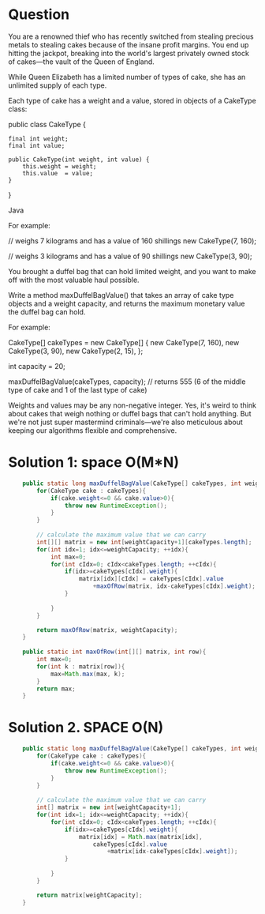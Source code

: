 # Question
 You are a renowned thief who has recently switched from stealing precious metals to stealing cakes because of the insane profit margins. You end up hitting the jackpot, breaking into the world's largest privately owned stock of cakes—the vault of the Queen of England.

While Queen Elizabeth has a limited number of types of cake, she has an unlimited supply of each type.

Each type of cake has a weight and a value, stored in objects of a CakeType class:

  public class CakeType {

    final int weight;
    final int value;

    public CakeType(int weight, int value) {
        this.weight = weight;
        this.value  = value;
    }
}

Java

For example:

  // weighs 7 kilograms and has a value of 160 shillings
new CakeType(7, 160);

// weighs 3 kilograms and has a value of 90 shillings
new CakeType(3, 90);

You brought a duffel bag that can hold limited weight, and you want to make off with the most valuable haul possible.

Write a method maxDuffelBagValue() that takes an array of cake type objects and a weight capacity, and returns the maximum monetary value the duffel bag can hold.

For example:

  CakeType[] cakeTypes = new CakeType[] {
    new CakeType(7, 160),
    new CakeType(3, 90),
    new CakeType(2, 15),
};

int capacity = 20;

maxDuffelBagValue(cakeTypes, capacity);
// returns 555 (6 of the middle type of cake and 1 of the last type of cake)

Weights and values may be any non-negative integer. Yes, it's weird to think about cakes that weigh nothing or duffel bags that can't hold anything. But we're not just super mastermind criminals—we're also meticulous about keeping our algorithms flexible and comprehensive. 

# Solution 1: space O(M*N)
```java
    public static long maxDuffelBagValue(CakeType[] cakeTypes, int weightCapacity) {
        for(CakeType cake : cakeTypes){
            if(cake.weight<=0 && cake.value>0){
                throw new RuntimeException();
            }
        }
        
        // calculate the maximum value that we can carry
        int[][] matrix = new int[weightCapacity+1][cakeTypes.length];
        for(int idx=1; idx<=weightCapacity; ++idx){
            int max=0;
            for(int cIdx=0; cIdx<cakeTypes.length; ++cIdx){
                if(idx>=cakeTypes[cIdx].weight){
                    matrix[idx][cIdx] = cakeTypes[cIdx].value
                        +maxOfRow(matrix, idx-cakeTypes[cIdx].weight);
                }
                
            }
        }

        return maxOfRow(matrix, weightCapacity);
    }
    
    public static int maxOfRow(int[][] matrix, int row){
        int max=0;
        for(int k : matrix[row]){
            max=Math.max(max, k);
        }
        return max;
    }
```
# Solution 2. SPACE O(N)
```java
    public static long maxDuffelBagValue(CakeType[] cakeTypes, int weightCapacity) {
        for(CakeType cake : cakeTypes){
            if(cake.weight<=0 && cake.value>0){
                throw new RuntimeException();
            }
        }
        
        // calculate the maximum value that we can carry
        int[] matrix = new int[weightCapacity+1];
        for(int idx=1; idx<=weightCapacity; ++idx){
            for(int cIdx=0; cIdx<cakeTypes.length; ++cIdx){
                if(idx>=cakeTypes[cIdx].weight){
                    matrix[idx] = Math.max(matrix[idx],
                        cakeTypes[cIdx].value
                            +matrix[idx-cakeTypes[cIdx].weight]);
                }
                
            }
        }

        return matrix[weightCapacity];
    }
```

